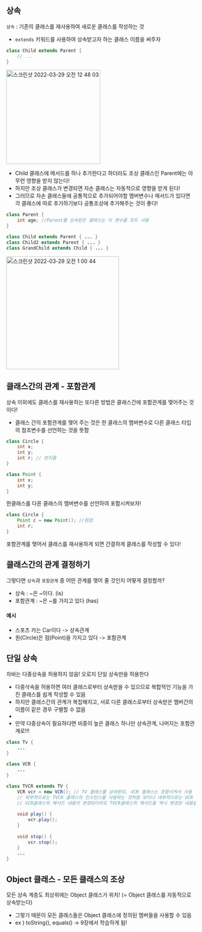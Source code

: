 ## 상속

```상속``` : 기존의 클래스를 재사용하여 새로운 클래스를 작성하는 것
* ```extends``` 키워드를 사용하여 상속받고자 하는 클래스 이름을 써주자 

```java
class Child extends Parent {
    // ...
}
```

<img width="250" alt="스크린샷 2022-03-29 오전 12 48 03" src="https://user-images.githubusercontent.com/97823928/160436967-ddb9b40e-f0d5-4af1-a1ae-19d1a2048f87.png">

* Child 클래스에 메서드를 하나 추가한다고 하더라도 조상 클래스인 Parent에는 아무런 영향을 받지 않는다!
* 하지만 조상 클래스가 변경되면 자손 클래스는 자동적으로 영향을 받게 된다!
* 그러므로 자손 클래스들에 공통적으로 추가되어야할 멤버변수나 메서드가 있다면 각 클래스에 따로 추가하기보다 공통조상에 추가해주는 것이 좋다!


```java
class Parent {
    int age; //Parent를 상속받은 클래스는 이 변수를 모두 사용
}

class Child extends Parent { ... }
class Child2 extends Parent { ... }
class GrandChild extends Child { ... }
```

<img width="300" alt="스크린샷 2022-03-29 오전 1 00 44" src="https://user-images.githubusercontent.com/97823928/160439396-818f4395-8a7a-49a4-8acb-986192e34827.png">



## 클래스간의 관계 - 포함관계

상속 이외에도 클래스를 재사용하는 또다른 방법은 클래스간에 포함관계를 맺어주는 것이다!
* 클래스 간의 포함관계를 맺어 주는 것은 한 클래스의 멤버변수로 다른 클래스 타입의 참조변수를 선언하는 것을 뜻함

``` java
class Circle {
    int x;
    int y;
    int r; // 반지름
}
```

``` java
class Point {
    int x;
    int y;
}
```

한클래스를 다른 클래스의 멤버변수를 선언하여 포함시켜보자! 

``` java
class Circle {
    Point c = new Point(); //원점
    int r;
}
```

포함관계를 맺어서 클래스를 재사용하게 되면 간결하게 클래스를 작성할 수 있다!

## 클래스간의 관계 결정하기

그렇다면 ```상속```과 ```포함관계``` 중 어떤 관계를 맺어 줄 것인지 어떻게 결정할까?

* 상속 : ~은 ~이다. (is)
* 포함관계 : ~은 ~를 가지고 있다 (has)

#### 예시
- 스포츠 카는 Car이다 -> 상속관계
- 원(Circle)은 점(Point)을 가지고 있다 -> 포함관계

## 단일 상속

자바는 다중상속을 허용하지 않음! 오로지 단일 상속만을 허용한다
* 다중삭속을 허용하면 여러 클래스로부터 상속받을 수 있으므로 복합적인 기능을 가진 클래스를 쉽게 작성할 수 있음
* 하지만 클래스간의 관계가 복잡해지고, 서로 다른 클래스로부터 상속받은 멤버간의 이름이 같은 경우 구별할 수 없음
* 
* 만약 다중상속이 필요하다면 비중이 높은 클래스 하나만 상속관계, 나머지는 포함관계로!!!

```java
class Tv {
    ...
}

class VCR {
    ...
}

class TVCR extends TV {
    VCR vcr = new VCR(); // TV 클래스를 상속받되, VCR 클래스는 포함시켜서 사용 -> 다중상속의 효과
    // 외부적으로는 TVCR 클래스의 인스턴스를 사용하는 것처럼 보이나 내부적으로는 VCR 클래스의 인스턴스를 생성
    // VCR클래스의 메서드 내용이 변경되더라도 TVCR클래스의 메서드들 역시 변경된 내용을 적용받을 수 있음
    
    void play() {
        vcr.play();
    }
    
    void stop() {
        vcr.stop();
    }
    ...
}
```

## Object 클래스 - 모든 클래스의 조상

모든 상속 계층도 최상위에는 Object 클래스가 위치! (= Object 클래스를 자동적으로 상속받는다)  
* 그렇기 때문이 모든 클래스들은 Object 클래스에 정의된 멤버들을 사용할 수 있음  
* ex ) toString(), equals() -> 9장에서 학습하게 됨!



